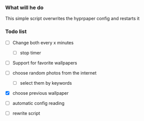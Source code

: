 ### What will he do

This simple script overwrites the hyprpaper config and restarts it

### Todo list

- [ ] Change both every x minutes
    - [ ] stop timer
- [ ] Support for favorite wallpapers
- [ ] choose random photos from the internet
    - [ ] select them by keywords
- [x] choose previous wallpaper
- [ ] automatic config reading
- [ ] rewrite script

